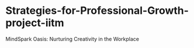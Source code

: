 # Strategies-for-Professional-Growth-project-iitm
MindSpark Oasis: Nurturing Creativity in the Workplace

